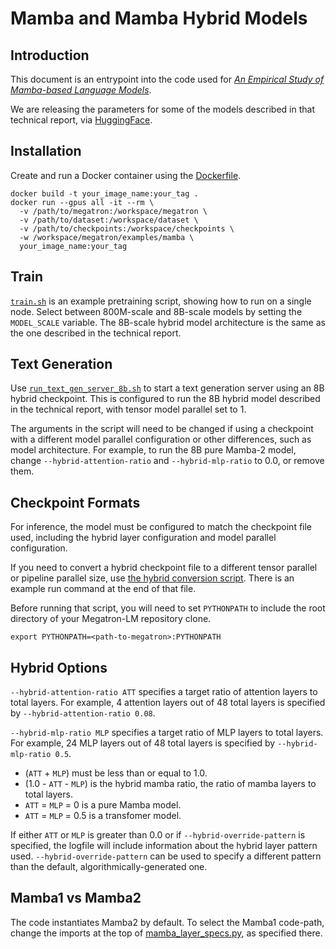 # Mamba and Mamba Hybrid Models

## Introduction

This document is an entrypoint into the code used for
<em>[An Empirical Study of Mamba-based Language Models](https://arxiv.org/abs/2406.07887)</em>.

We are releasing the parameters for some of the models described in that
technical report, via
[HuggingFace](https://huggingface.co/collections/nvidia/ssms-666a362c5c3bb7e4a6bcfb9c).

## Installation

Create and run a Docker container using the [Dockerfile](./Dockerfile).

```
docker build -t your_image_name:your_tag .
docker run --gpus all -it --rm \
  -v /path/to/megatron:/workspace/megatron \
  -v /path/to/dataset:/workspace/dataset \
  -v /path/to/checkpoints:/workspace/checkpoints \
  -w /workspace/megatron/examples/mamba \
  your_image_name:your_tag
```

## Train

[`train.sh`](./train.sh) is an example pretraining script, showing how to run on
a single node. Select between 800M-scale and 8B-scale models by setting the
`MODEL_SCALE` variable. The 8B-scale hybrid model architecture is the same as
the one described in the technical report.

## Text Generation

Use [`run_text_gen_server_8b.sh`](./run_text_gen_server_8b.sh) to start a text
generation server using an 8B hybrid checkpoint. This is configured to run the
8B hybrid model described in the technical report, with tensor model parallel
set to 1.

The arguments in the script will need to be changed if using a checkpoint with a
different model parallel configuration or other differences, such as model
architecture. For example, to run the 8B pure Mamba-2 model, change
`--hybrid-attention-ratio` and `--hybrid-mlp-ratio` to 0.0, or remove them.

## Checkpoint Formats

For inference, the model must be configured to match the checkpoint file used,
including the hybrid layer configuration and model parallel configuration.

If you need to convert a hybrid checkpoint file to a different tensor parallel
or pipeline parallel size, use
[the hybrid conversion script](../../tools/checkpoint/hybrid_conversion.py).
There is an example run command at the end of that file.

Before running that script, you will need to set `PYTHONPATH` to include the
root directory of your Megatron-LM repository clone.

```
export PYTHONPATH=<path-to-megatron>:PYTHONPATH
```

## Hybrid Options

`--hybrid-attention-ratio ATT` specifies a target ratio of attention layers
to total layers. For example, 4 attention layers out of 48 total layers is
specified by `--hybrid-attention-ratio 0.08`.

`--hybrid-mlp-ratio MLP` specifies a target ratio of MLP layers to total
layers. For example, 24 MLP layers out of 48 total layers is specified by
`--hybrid-mlp-ratio 0.5`.

* (`ATT` + `MLP`) must be less than or equal to 1.0.
* (1.0 - `ATT` - `MLP`) is the hybrid mamba ratio, the ratio of mamba layers to
total layers.
* `ATT` = `MLP` = 0 is a pure Mamba model.
* `ATT` = `MLP` = 0.5 is a transfomer model.

If either `ATT` or `MLP` is greater than 0.0 or if `--hybrid-override-pattern`
is specified, the logfile will include information about the hybrid layer
pattern used. `--hybrid-override-pattern` can be used to specify a different
pattern than the default, algorithmically-generated one.

## Mamba1 vs Mamba2

The code instantiates Mamba2 by default. To select the Mamba1 code-path, change
the imports at the top of
[mamba_layer_specs.py](../../megatron/core/models/mamba/mamba_layer_specs.py),
as specified there.

